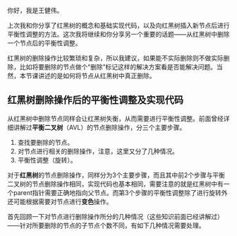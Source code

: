 你好，我是王健伟。

上次我和你分享了红黑树的概念和基础实现代码，以及向红黑树插入新节点后进行平衡性调整的方法。这次我将继续和你分享另一个重要的话题——从红黑树中删除一个节点后的平衡性调整。

红黑树的删除操作比较繁琐和复杂，所以我建议，如果能不实际删除则不做实际删除，比如将要删除的节点做个“删除”标记这样的解决方案看是否能解决问题。当然，本节课讲述的是如何将节点从红黑树中真正删除。

## 红黑树删除操作后的平衡性调整及实现代码

从红黑树中删除节点同样会让红黑树失衡，从而需要进行平衡性调整。前面曾经详细讲解过**平衡二叉树**（AVL）的节点删除操作，分三个主要步骤。

1. 查找要删除的节点。
2. 对节点进行相关的删除操作，注意，这里又分了几种情况。
3. 平衡性调整（旋转）。

对于**红黑树**的节点删除操作，同样分为3个主要步骤，而且其中前2个步骤与平衡二叉树的节点删除操作相同，实现代码也基本相同，需要注意的就是红黑树中有一个parent指针需要正确地指向父节点。而第3个步骤的平衡性调整除了进行旋转外还可能根据需要对节点进行**变色**操作。

首先回顾一下对节点进行删除操作所分的几种情况（这些知识前面已经讲解过）——针对所要删除的节点的子节点个数不同，有如下几种情况需要处理。